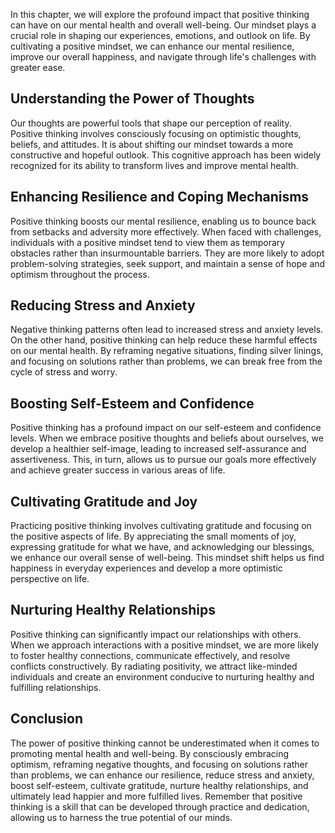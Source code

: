 

In this chapter, we will explore the profound impact that positive thinking can have on our mental health and overall well-being. Our mindset plays a crucial role in shaping our experiences, emotions, and outlook on life. By cultivating a positive mindset, we can enhance our mental resilience, improve our overall happiness, and navigate through life's challenges with greater ease.

Understanding the Power of Thoughts
-----------------------------------

Our thoughts are powerful tools that shape our perception of reality. Positive thinking involves consciously focusing on optimistic thoughts, beliefs, and attitudes. It is about shifting our mindset towards a more constructive and hopeful outlook. This cognitive approach has been widely recognized for its ability to transform lives and improve mental health.

Enhancing Resilience and Coping Mechanisms
------------------------------------------

Positive thinking boosts our mental resilience, enabling us to bounce back from setbacks and adversity more effectively. When faced with challenges, individuals with a positive mindset tend to view them as temporary obstacles rather than insurmountable barriers. They are more likely to adopt problem-solving strategies, seek support, and maintain a sense of hope and optimism throughout the process.

Reducing Stress and Anxiety
---------------------------

Negative thinking patterns often lead to increased stress and anxiety levels. On the other hand, positive thinking can help reduce these harmful effects on our mental health. By reframing negative situations, finding silver linings, and focusing on solutions rather than problems, we can break free from the cycle of stress and worry.

Boosting Self-Esteem and Confidence
-----------------------------------

Positive thinking has a profound impact on our self-esteem and confidence levels. When we embrace positive thoughts and beliefs about ourselves, we develop a healthier self-image, leading to increased self-assurance and assertiveness. This, in turn, allows us to pursue our goals more effectively and achieve greater success in various areas of life.

Cultivating Gratitude and Joy
-----------------------------

Practicing positive thinking involves cultivating gratitude and focusing on the positive aspects of life. By appreciating the small moments of joy, expressing gratitude for what we have, and acknowledging our blessings, we enhance our overall sense of well-being. This mindset shift helps us find happiness in everyday experiences and develop a more optimistic perspective on life.

Nurturing Healthy Relationships
-------------------------------

Positive thinking can significantly impact our relationships with others. When we approach interactions with a positive mindset, we are more likely to foster healthy connections, communicate effectively, and resolve conflicts constructively. By radiating positivity, we attract like-minded individuals and create an environment conducive to nurturing healthy and fulfilling relationships.

Conclusion
----------

The power of positive thinking cannot be underestimated when it comes to promoting mental health and well-being. By consciously embracing optimism, reframing negative thoughts, and focusing on solutions rather than problems, we can enhance our resilience, reduce stress and anxiety, boost self-esteem, cultivate gratitude, nurture healthy relationships, and ultimately lead happier and more fulfilled lives. Remember that positive thinking is a skill that can be developed through practice and dedication, allowing us to harness the true potential of our minds.
